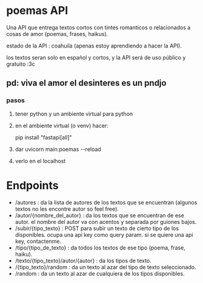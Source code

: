 # poemas API

Una API que entrega textos cortos con tintes romanticos o relacionados a cosas de amor (poemas, frases, haikus).

estado de la API : coahuila (apenas estoy aprendiendo a hacer la API).

los textos seran solo en español y cortos, y la API será de uso público y gratuito :3c

## pd: viva el amor el desinteres es un pndjo

### pasos
1. tener python y un ambiente virtual para python
2. en el ambiente virtual (o venv) hacer:

	pip install "fastapi[all]" 

3. dar uvicorn main:poemas --reload
4. verlo en el localhost

# Endpoints

- /autores : da la lista de autores de los textos que se encuentran (algunos textos no les encontre autor so feel free).
- /autor/{nombre_del_autor} : da los textos que se encuentran de ese autor. el nombre del autor va con acentos y separada por guiones bajos.
- /subir/{tipo_texto} : POST para subir un texto de cierto tipo de los disponibles. ocupa una api key como query param. si se quiere una api key, contactenme.
- /tipo/{tipo_de_texto} : da todos los textos de ese tipo (poema, frase, haiku).
- /texto/{tipo_texto}/autor/{autor} : da los tipos de texto.
- /{tipo_texto}/random : da un texto al azar del tipo de texto seleccionado.
- /random : da un texto al azar de cualquiera de los tipos disponibles.







